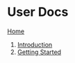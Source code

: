 # User Docs

[Home](../README.md)

1. [Introduction](introduction.md)
2. [Getting Started](getting_started.md)

